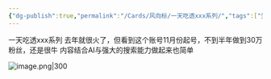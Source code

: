 ```yaml
---
{"dg-publish":true,"permalink":"/Cards/风向标/一天吃透xxx系列/","tags":["生财有术","风向标"],"noteIcon":3,"created":"2024-04-11","updated":"2024-04-12"}
---
```


一天吃透xxx系列 
去年就很火了，但看到这个账号11月份起号，不到半年做到30万粉丝，还是很牛 
内容结合AI与强大的搜索能力做起来也简单

![image.png|300](http://img.xlg.life/images/202404120013890.png)

